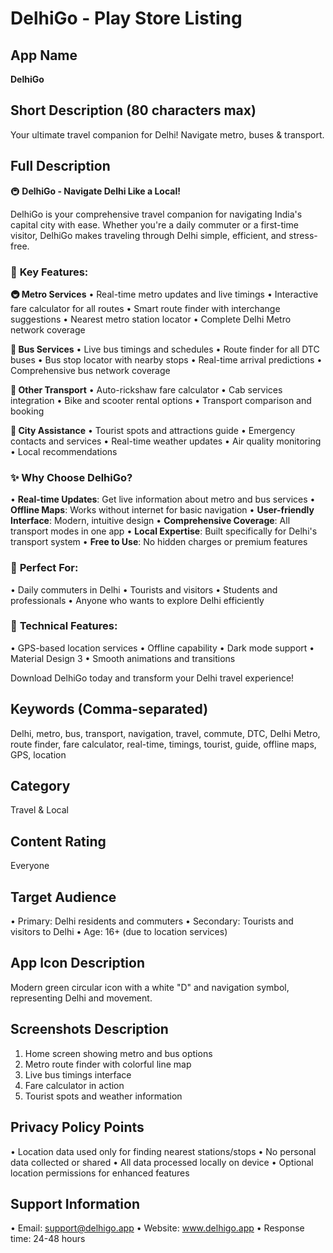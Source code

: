 # DelhiGo - Play Store Listing

## App Name
**DelhiGo**

## Short Description (80 characters max)
Your ultimate travel companion for Delhi! Navigate metro, buses & transport.

## Full Description
🚇 **DelhiGo - Navigate Delhi Like a Local!**

DelhiGo is your comprehensive travel companion for navigating India's capital city with ease. Whether you're a daily commuter or a first-time visitor, DelhiGo makes traveling through Delhi simple, efficient, and stress-free.

### 🚀 **Key Features:**

**🚇 Metro Services**
• Real-time metro updates and live timings
• Interactive fare calculator for all routes
• Smart route finder with interchange suggestions
• Nearest metro station locator
• Complete Delhi Metro network coverage

**🚌 Bus Services**
• Live bus timings and schedules
• Route finder for all DTC buses
• Bus stop locator with nearby stops
• Real-time arrival predictions
• Comprehensive bus network coverage

**🚖 Other Transport**
• Auto-rickshaw fare calculator
• Cab services integration
• Bike and scooter rental options
• Transport comparison and booking

**📍 City Assistance**
• Tourist spots and attractions guide
• Emergency contacts and services
• Real-time weather updates
• Air quality monitoring
• Local recommendations

### ✨ **Why Choose DelhiGo?**

• **Real-time Updates**: Get live information about metro and bus services
• **Offline Maps**: Works without internet for basic navigation
• **User-friendly Interface**: Modern, intuitive design
• **Comprehensive Coverage**: All transport modes in one app
• **Local Expertise**: Built specifically for Delhi's transport system
• **Free to Use**: No hidden charges or premium features

### 🎯 **Perfect For:**
• Daily commuters in Delhi
• Tourists and visitors
• Students and professionals
• Anyone who wants to explore Delhi efficiently

### 🔧 **Technical Features:**
• GPS-based location services
• Offline capability
• Dark mode support
• Material Design 3
• Smooth animations and transitions

Download DelhiGo today and transform your Delhi travel experience!

## Keywords (Comma-separated)
Delhi, metro, bus, transport, navigation, travel, commute, DTC, Delhi Metro, route finder, fare calculator, real-time, timings, tourist, guide, offline maps, GPS, location

## Category
Travel & Local

## Content Rating
Everyone

## Target Audience
• Primary: Delhi residents and commuters
• Secondary: Tourists and visitors to Delhi
• Age: 16+ (due to location services)

## App Icon Description
Modern green circular icon with a white "D" and navigation symbol, representing Delhi and movement.

## Screenshots Description
1. Home screen showing metro and bus options
2. Metro route finder with colorful line map
3. Live bus timings interface
4. Fare calculator in action
5. Tourist spots and weather information

## Privacy Policy Points
• Location data used only for finding nearest stations/stops
• No personal data collected or shared
• All data processed locally on device
• Optional location permissions for enhanced features

## Support Information
• Email: support@delhigo.app
• Website: www.delhigo.app
• Response time: 24-48 hours






